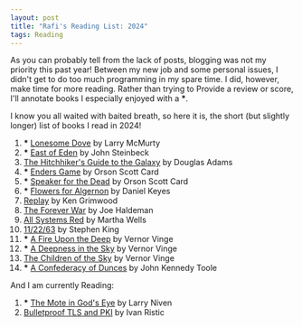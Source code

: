 ```yaml
---
layout: post
title: "Rafi's Reading List: 2024"
tags: Reading
---
```


As you can probably tell from the lack of posts, blogging was not my priority this past year! Between my new job and some personal issues, I didn't get to do too much programming in my spare time. I did, however, make time for more reading. Rather than trying to Provide a review or score, I'll annotate books I especially enjoyed with a __*__.

I know you all waited with baited breath, so here it is, the short (but slightly longer) list of books I read in 2024!

1. __*__ [Lonesome Dove](https://www.goodreads.com/book/show/256008.Lonesome_Dove) by Larry McMurty
1. __*__ [East of Eden](https://www.goodreads.com/book/show/4406.East_of_Eden) by John Steinbeck
1. [The Hitchhiker's Guide to the Galaxy](https://www.goodreads.com/book/show/11.The_Hitchhiker_s_Guide_to_the_Galaxy) by Douglas Adams
1. __*__ [Enders Game](https://www.goodreads.com/book/show/375802.Ender_s_Game) by Orson Scott Card
1. __*__ [Speaker for the Dead](https://www.goodreads.com/book/show/7967.Speaker_for_the_Dead) by Orson Scott Card
1. __*__ [Flowers for Algernon](https://www.goodreads.com/book/show/18373.Flowers_for_Algernon) by Daniel Keyes
1. [Replay](https://www.goodreads.com/book/show/341735.Replay) by Ken Grimwood
1. [The Forever War](https://www.goodreads.com/book/show/21611.The_Forever_War) by Joe Haldeman
1. [All Systems Red](https://www.goodreads.com/book/show/32758901-all-systems-red) by Martha Wells
1. [11/22/63](https://www.goodreads.com/book/show/10644930-11-22-63) by Stephen King
1. __*__ [A Fire Upon the Deep](https://www.goodreads.com/book/show/77711.A_Fire_Upon_the_Deep) by Vernor Vinge
1. __*__ [A Deepness in the Sky](https://www.goodreads.com/book/show/226004.A_Deepness_in_the_Sky) by Vernor Vinge
1. [The Children of the Sky](https://www.goodreads.com/book/show/10170545-the-children-of-the-sky) by Vernor Vinge
1. __*__ [A Confederacy of Dunces](https://www.goodreads.com/book/show/310612.A_Confederacy_of_Dunces) by John Kennedy Toole

And I am currently Reading:
1. __*__ [The Mote in God's Eye](https://www.goodreads.com/book/show/100365.The_Mote_in_God_s_Eye) by Larry Niven
1. [Bulletproof TLS and PKI](https://www.goodreads.com/book/show/60176264-bulletproof-tls-and-pki-second-edition) by Ivan Ristic
